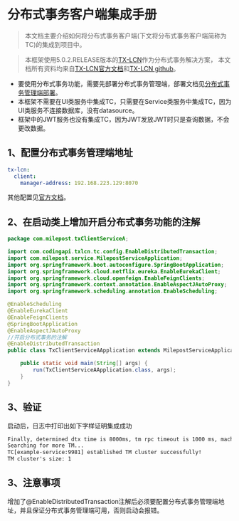 # 分布式事务客户端集成手册

> 本文档主要介绍如何将分布式事务客户端(下文将分布式事务客户端简称为TC)的集成到项目中。

> 本框架使用5.0.2.RELEASE版本的[TX-LCN](https://www.txlcn.org/zh-cn/)作为分布式事务解决方案， 
本文档所有资料均来自[TX-LCN官方文档](https://www.txlcn.org/zh-cn/docs/preface.html)和[TX-LCN github](https://github.com/codingapi/tx-lcn)。

* 要使用分布式事务功能，需要先部署分布式事务管理端，部署文档见[分布式事务管理端部署](../../2userManual/1baseServerDeploy/3tx-lcn-manager.md)。
* 本框架不需要在UI类服务中集成TC，只需要在Service类服务中集成TC，因为UI类服务不连接数据库，没有datasource。
* 框架中的JWT服务也没有集成TC，因为JWT发放JWT时只是查询数据，不会更改数据。

## 1、配置分布式事务管理端地址
```yaml
tx-lcn:
  client:
    manager-address: 192.168.223.129:8070
```
其他配置见[官方文档](https://www.txlcn.org/zh-cn/docs/setting/client.html)。

## 2、在启动类上增加开启分布式事务功能的注解
```java
package com.milepost.txClientServiceA;

import com.codingapi.txlcn.tc.config.EnableDistributedTransaction;
import com.milepost.service.MilepostServiceApplication;
import org.springframework.boot.autoconfigure.SpringBootApplication;
import org.springframework.cloud.netflix.eureka.EnableEurekaClient;
import org.springframework.cloud.openfeign.EnableFeignClients;
import org.springframework.context.annotation.EnableAspectJAutoProxy;
import org.springframework.scheduling.annotation.EnableScheduling;

@EnableScheduling
@EnableEurekaClient
@EnableFeignClients
@SpringBootApplication
@EnableAspectJAutoProxy
//开启分布式事务的注解
@EnableDistributedTransaction
public class TxClientServiceAApplication extends MilepostServiceApplication {

	public static void main(String[] args) {
		run(TxClientServiceAApplication.class, args);
	}
}
```

## 3、验证
启动后，日志中打印出如下字样证明集成成功
```html
Finally, determined dtx time is 8000ms, tm rpc timeout is 1000 ms, machineId is 53
Searching for more TM...
TC[example-service:9981] established TM cluster successfully!
TM cluster's size: 1
```

## 3、注意事项
增加了@EnableDistributedTransaction注解后必须要配置分布式事务管理端地址，并且保证分布式事务管理端可用，否则启动会报错。
